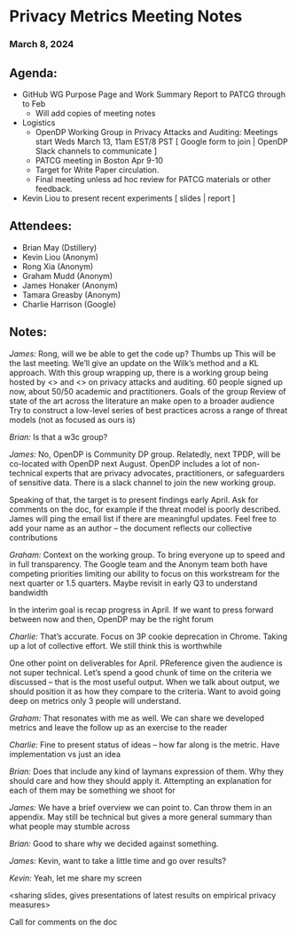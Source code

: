 # Privacy Metrics Meeting Notes
### March 8, 2024

## Agenda:
- GitHub WG Purpose Page and Work Summary Report to PATCG through to Feb 
  - Will add copies of meeting notes 
- Logistics
  - OpenDP Working Group in Privacy Attacks and Auditing: Meetings start Weds March 13, 11am EST/8 PST  [ Google form to join | OpenDP Slack channels to communicate ]
  - PATCG meeting in Boston Apr 9-10
  - Target for Write Paper circulation.
  - Final meeting unless ad hoc review for PATCG materials or other feedback.
- Kevin Liou to present recent experiments [ slides | report ]

## Attendees:
* Brian May (Dstillery)
* Kevin Liou (Anonym)
* Rong Xia (Anonym)
* Graham Mudd (Anonym)
* James Honaker (Anonym)
* Tamara Greasby (Anonym)
* Charlie Harrison (Google)


## Notes:

*James:* 
Rong, will we be able to get the code up? Thumbs up
This will be the last meeting. We’ll give an update on the Wilk’s method and a KL approach. 
With this group wrapping up, there is a working group being hosted by <> and <> on privacy attacks and auditing. 60 people signed up now, about 50/50 academic and practitioners. 
Goals of the group
Review of state of the art across the literature an make open to a broader audience
Try to construct a low-level series of best practices across a range of threat models (not as focused as ours is)

*Brian:*
Is that a w3c group?

*James:*
No, OpenDP is Community DP group.  Relatedly, next TPDP, will be co-located with OpenDP next August.
OpenDP includes a lot of non-technical experts that are privacy advocates, practitioners, or safeguarders of sensitive data.
There is a slack channel to join the new working group.

Speaking of that, the target is to present findings early April. Ask for comments on the doc, for example if the threat model is poorly described. James will ping the email list if there are meaningful updates. Feel free to add your name as an author – the document reflects our collective contributions

*Graham:*
Context on the working group. To bring everyone up to speed and in full transparency. The Google team and the Anonym team both have competing priorities limiting our ability to focus on this workstream for the next quarter or 1.5 quarters. Maybe revisit in early Q3 to understand bandwidth

In the interim goal is recap progress in April. If we want to press forward between now and then, OpenDP may be the right forum

*Charlie:*
That’s accurate. Focus on 3P cookie deprecation in Chrome. Taking up a lot of collective effort. We still think this is worthwhile

One other point on deliverables for April. PReference given the audience is not super technical. Let’s spend a good chunk of time on the criteria we discussed – that is the most useful output. When we talk about output, we should position it as how they compare to the criteria. Want to avoid going deep on metrics only 3 people will understand. 

*Graham:*
That resonates with me as well. We can share we developed metrics and leave the follow up as an exercise to the reader

<scribe missed comments>

*Charlie:*
Fine to present status of ideas – how far along is the metric. Have implementation vs just an idea

*Brian:*
Does that include any kind of laymans expression of them. Why they should care and how they should apply it. Attempting an explanation for each of them may be something we shoot for

*James:*
We have a brief overview we can point to. Can throw them in an appendix. May still be technical but gives a more general summary than what people may stumble across

*Brian:*
Good to share why we decided against something. 

*James:*
Kevin, want to take a little time and go over results?

*Kevin:*
Yeah, let me share my screen

<sharing slides, gives presentations of latest results on empirical privacy measures>

Call for comments on the doc 

